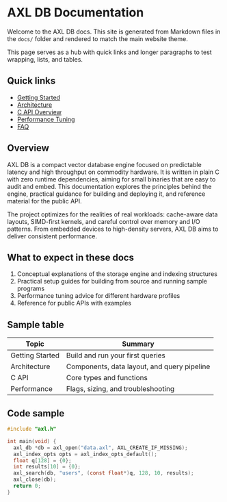 # AXL DB Documentation

Welcome to the AXL DB docs. This site is generated from Markdown files in the `docs/` folder and rendered to match the main website theme.

This page serves as a hub with quick links and longer paragraphs to test wrapping, lists, and tables.

## Quick links

- [Getting Started](./getting-started.html)
- [Architecture](./architecture.html)
- [C API Overview](./api.html)
- [Performance Tuning](./performance.html)
- [FAQ](./faq.html)

## Overview

AXL DB is a compact vector database engine focused on predictable latency and high throughput on commodity hardware. It is written in plain C with zero runtime dependencies, aiming for small binaries that are easy to audit and embed. This documentation explores the principles behind the engine, practical guidance for building and deploying it, and reference material for the public API.

The project optimizes for the realities of real workloads: cache-aware data layouts, SIMD-first kernels, and careful control over memory and I/O patterns. From embedded devices to high-density servers, AXL DB aims to deliver consistent performance.

## What to expect in these docs

1. Conceptual explanations of the storage engine and indexing structures
2. Practical setup guides for building from source and running sample programs
3. Performance tuning advice for different hardware profiles
4. Reference for public APIs with examples

## Sample table

| Topic          | Summary                                     |
|----------------|---------------------------------------------|
| Getting Started| Build and run your first queries             |
| Architecture   | Components, data layout, and query pipeline |
| C API          | Core types and functions                     |
| Performance    | Flags, sizing, and troubleshooting           |

## Code sample

```c
#include "axl.h"

int main(void) {
  axl_db *db = axl_open("data.axl", AXL_CREATE_IF_MISSING);
  axl_index_opts opts = axl_index_opts_default();
  float q[128] = {0};
  int results[10] = {0};
  axl_search(db, "users", (const float*)q, 128, 10, results);
  axl_close(db);
  return 0;
}
```
